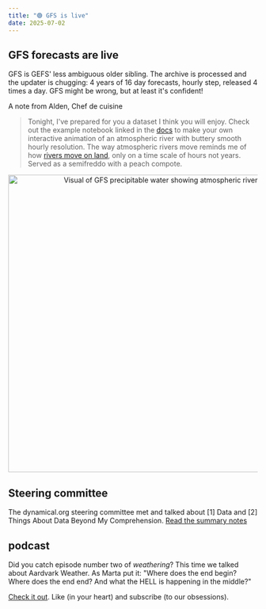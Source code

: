 ```yaml
---
title: "🟢 GFS is live"
date: 2025-07-02
---
```


## GFS forecasts are live

GFS is GEFS' less ambiguous older sibling. The archive is processed and the updater is chugging: 4 years of 16 day forecasts, hourly step, released 4 times a day. GFS might be wrong, but at least it's confident!

A note from Alden, Chef de cuisine
> Tonight, I've prepared for you a dataset I think you will enjoy. Check out the example notebook linked in the [docs](https://dynamical.org/catalog/noaa-gfs-forecast/) to make your own interactive animation of an atmospheric river with buttery smooth hourly resolution. The way atmospheric rivers move reminds me of how [rivers move on land](https://publicdomainreview.org/collection/maps-of-the-lower-mississippi-harold-fisk/), only on a time scale of hours not years. Served as a semifreddo with a peach compote.

<div style="text-align: center;">
    <picture>
        <!-- modern -->
        <source
            type="image/webp"
            srcset="https://dynamical.org/assets/gfs_atmospheric_river_feb_2024_precipitable_water_atmosphere.webp">
        <!-- fallback animation -->
        <img
            src="https://dynamical.org/assets/gfs_atmospheric_river_feb_2024_precipitable_water_atmosphere.gif"
            width="600"
            alt="Visual of GFS precipitable water showing atmospheric river"
            style="display: inline-block; border: 0;">
    </picture>
</div>

## Steering committee

The dynamical.org steering committee met and talked about [1] Data and [2] Things About Data Beyond My Comprehension. [Read the summary notes](https://dynamical.org/meetings/steering_committee_2025-06-04)

## podcast

Did you catch episode number two of _weathering_? This time we talked about Aardvark Weather. As Marta put it: "Where does the end begin? Where does the end end? And what the HELL is happening in the middle?"

[Check it out](https://dynamical.org/podcast/002). Like (in your heart) and subscribe (to our obsessions).